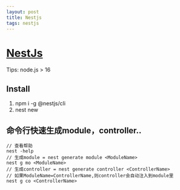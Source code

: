```yaml
---
layout: post
title: Nestjs
tags: nestjs
---
```


# [NestJs](https://docs.nestjs.com/)

Tips: node.js > 16

## Install
1. npm i -g @nestjs/cli
2. nest new <projectA>

## 命令行快速生成module，controller..
```shell
// 查看帮助
nest -help
// 生成module = nest generate module <ModuleName>
nest g mo <ModuleName> 
// 生成controller = nest generate controller <ControllerName>
// 如果ModuleName=ControllerName,则controller会自动注入到module里
nest g co <ControllerName>
```


